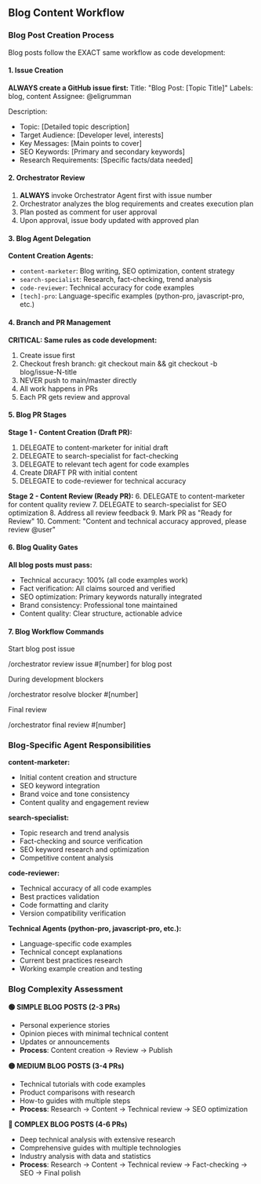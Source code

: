   ## Blog Content Workflow

  ### Blog Post Creation Process

  Blog posts follow the EXACT same workflow as code development:

  #### 1. Issue Creation
  **ALWAYS create a GitHub issue first:**
  Title: "Blog Post: [Topic Title]"
  Labels: blog, content
  Assignee: @eligrumman

  Description:
  - Topic: [Detailed topic description]
  - Target Audience: [Developer level, interests]
  - Key Messages: [Main points to cover]
  - SEO Keywords: [Primary and secondary keywords]
  - Research Requirements: [Specific facts/data needed]

  #### 2. Orchestrator Review
  1. **ALWAYS** invoke Orchestrator Agent first with issue number
  2. Orchestrator analyzes the blog requirements and creates execution plan
  3. Plan posted as comment for user approval
  4. Upon approval, issue body updated with approved plan

  #### 3. Blog Agent Delegation
  **Content Creation Agents:**
  - `content-marketer`: Blog writing, SEO optimization, content strategy
  - `search-specialist`: Research, fact-checking, trend analysis
  - `code-reviewer`: Technical accuracy for code examples
  - `[tech]-pro`: Language-specific examples (python-pro, javascript-pro, etc.)

  #### 4. Branch and PR Management
  **CRITICAL: Same rules as code development:**
  1. Create issue first
  2. Checkout fresh branch: git checkout main && git checkout -b blog/issue-N-title
  3. NEVER push to main/master directly
  4. All work happens in PRs
  5. Each PR gets review and approval

  #### 5. Blog PR Stages

  **Stage 1 - Content Creation (Draft PR):**
  1. DELEGATE to content-marketer for initial draft
  2. DELEGATE to search-specialist for fact-checking
  3. DELEGATE to relevant tech agent for code examples
  4. Create DRAFT PR with initial content
  5. DELEGATE to code-reviewer for technical accuracy

  **Stage 2 - Content Review (Ready PR):**
  6. DELEGATE to content-marketer for content quality review
  7. DELEGATE to search-specialist for SEO optimization
  8. Address all review feedback
  9. Mark PR as "Ready for Review"
  10. Comment: "Content and technical accuracy approved, please review @user"

  #### 6. Blog Quality Gates
  **All blog posts must pass:**
  - Technical accuracy: 100% (all code examples work)
  - Fact verification: All claims sourced and verified
  - SEO optimization: Primary keywords naturally integrated
  - Brand consistency: Professional tone maintained
  - Content quality: Clear structure, actionable advice

  #### 7. Blog Workflow Commands
  Start blog post issue

  /orchestrator review issue #[number] for blog post

  During development blockers

  /orchestrator resolve blocker #[number]

  Final review

  /orchestrator final review #[number]

  ### Blog-Specific Agent Responsibilities

  **content-marketer:**
  - Initial content creation and structure
  - SEO keyword integration
  - Brand voice and tone consistency
  - Content quality and engagement review

  **search-specialist:**
  - Topic research and trend analysis
  - Fact-checking and source verification
  - SEO keyword research and optimization
  - Competitive content analysis

  **code-reviewer:**
  - Technical accuracy of all code examples
  - Best practices validation
  - Code formatting and clarity
  - Version compatibility verification

  **Technical Agents (python-pro, javascript-pro, etc.):**
  - Language-specific code examples
  - Technical concept explanations
  - Current best practices research
  - Working example creation and testing

  ### Blog Complexity Assessment

  **🟢 SIMPLE BLOG POSTS (2-3 PRs)**
  - Personal experience stories
  - Opinion pieces with minimal technical content
  - Updates or announcements
  - **Process**: Content creation → Review → Publish

  **🟡 MEDIUM BLOG POSTS (3-4 PRs)**
  - Technical tutorials with code examples
  - Product comparisons with research
  - How-to guides with multiple steps
  - **Process**: Research → Content → Technical review → SEO optimization

  **🔴 COMPLEX BLOG POSTS (4-6 PRs)**
  - Deep technical analysis with extensive research
  - Comprehensive guides with multiple technologies
  - Industry analysis with data and statistics
  - **Process**: Research → Content → Technical review → Fact-checking → SEO → Final polish